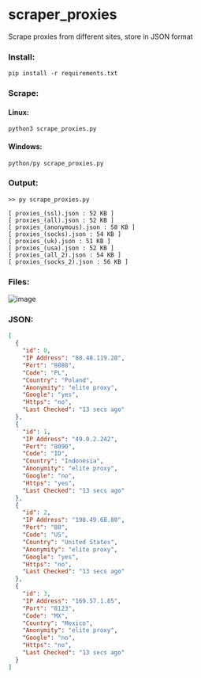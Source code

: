 # scraper_proxies
Scrape proxies from different sites, store in JSON format

### Install:
```
pip install -r requirements.txt
```

### Scrape:
#### Linux:
```
python3 scrape_proxies.py
```
#### Windows:
```
python/py scrape_proxies.py
```

### Output:
```
>> py scrape_proxies.py     

[ proxies_(ssl).json : 52 KB ]
[ proxies_(all).json : 52 KB ]
[ proxies_(anonymous).json : 58 KB ]
[ proxies_(socks).json : 54 KB ]
[ proxies_(uk).json : 51 KB ]
[ proxies_(usa).json : 52 KB ]
[ proxies_(all_2).json : 54 KB ]
[ proxies_(socks_2).json : 56 KB ]
```
### Files:

![image](https://user-images.githubusercontent.com/45902447/206640032-9f488456-bcb0-4e88-b12c-6c2af0525cc5.png)

### JSON:

```json
[
  {
    "id": 0,
    "IP Address": "80.48.119.28",
    "Port": "8080",
    "Code": "PL",
    "Country": "Poland",
    "Anonymity": "elite proxy",
    "Google": "yes",
    "Https": "no",
    "Last Checked": "13 secs ago"
  },
  {
    "id": 1,
    "IP Address": "49.0.2.242",
    "Port": "8090",
    "Code": "ID",
    "Country": "Indonesia",
    "Anonymity": "elite proxy",
    "Google": "no",
    "Https": "yes",
    "Last Checked": "13 secs ago"
  },
  {
    "id": 2,
    "IP Address": "198.49.68.80",
    "Port": "80",
    "Code": "US",
    "Country": "United States",
    "Anonymity": "elite proxy",
    "Google": "yes",
    "Https": "no",
    "Last Checked": "13 secs ago"
  },
  {
    "id": 3,
    "IP Address": "169.57.1.85",
    "Port": "8123",
    "Code": "MX",
    "Country": "Mexico",
    "Anonymity": "elite proxy",
    "Google": "no",
    "Https": "no",
    "Last Checked": "13 secs ago"
  }
]
```

